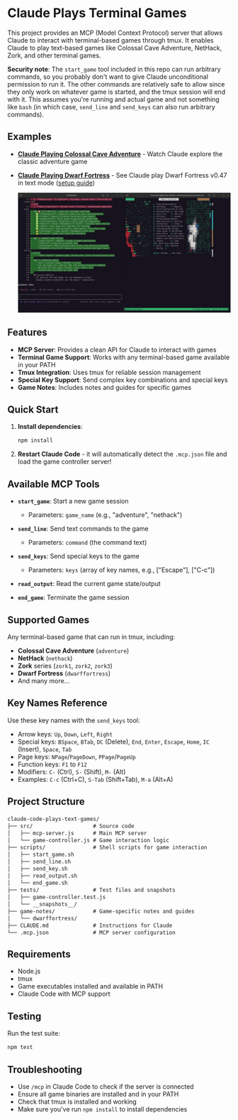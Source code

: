 # Claude Plays Terminal Games

This project provides an MCP (Model Context Protocol) server that allows Claude to interact with terminal-based games through tmux. It enables Claude to play text-based games like Colossal Cave Adventure, NetHack, Zork, and other terminal games.

**Security note**: The `start_game` tool included in this repo can run arbitrary commands, so you probably don't want to give Claude unconditional permission to run it. The other commands are relatively safe to allow since they only work on whatever game is started, and the tmux session will end with it. This assumes you're running and actual game and not something like `bash` (in which case, `send_line` and `send_keys` can also run arbitrary commands).

## Examples

- **[Claude Playing Colossal Cave Adventure](https://youtu.be/ciDHtvSeZQE)** - Watch Claude explore the classic adventure game
- **[Claude Playing Dwarf Fortress](https://youtu.be/FLmPN03ZQbM)** - See Claude play Dwarf Fortress v0.47 in text mode ([setup guide](https://asciinema.org/a/723439))
  
  <a href="https://youtu.be/FLmPN03ZQbM">
    <img src="images/dwarf-fortress-thumbnail.jpg" alt="Dwarf Fortress Gameplay" style="max-width: 1920px; max-height: 1080px; width: 100%; height: auto;">
  </a>

## Features

- **MCP Server**: Provides a clean API for Claude to interact with games
- **Terminal Game Support**: Works with any terminal-based game available in your PATH
- **Tmux Integration**: Uses tmux for reliable session management
- **Special Key Support**: Send complex key combinations and special keys
- **Game Notes**: Includes notes and guides for specific games

## Quick Start

1. **Install dependencies**:
   ```bash
   npm install
   ```

2. **Restart Claude Code** - it will automatically detect the `.mcp.json` file and load the game controller server!

## Available MCP Tools

- **`start_game`**: Start a new game session
  - Parameters: `game_name` (e.g., "adventure", "nethack")
  
- **`send_line`**: Send text commands to the game
  - Parameters: `command` (the command text)
  
- **`send_keys`**: Send special keys to the game
  - Parameters: `keys` (array of key names, e.g., ["Escape"], ["C-c"])
  
- **`read_output`**: Read the current game state/output
  
- **`end_game`**: Terminate the game session

## Supported Games

Any terminal-based game that can run in tmux, including:
- **Colossal Cave Adventure** (`adventure`)
- **NetHack** (`nethack`)
- **Zork** series (`zork1`, `zork2`, `zork3`)
- **Dwarf Fortress** (`dwarffortress`)
- And many more...

## Key Names Reference

Use these key names with the `send_keys` tool:
- Arrow keys: `Up`, `Down`, `Left`, `Right`
- Special keys: `BSpace`, `BTab`, `DC` (Delete), `End`, `Enter`, `Escape`, `Home`, `IC` (Insert), `Space`, `Tab`
- Page keys: `NPage`/`PageDown`, `PPage`/`PageUp`
- Function keys: `F1` to `F12`
- Modifiers: `C-` (Ctrl), `S-` (Shift), `M-` (Alt)
- Examples: `C-c` (Ctrl+C), `S-Tab` (Shift+Tab), `M-a` (Alt+A)

## Project Structure

```
claude-code-plays-text-games/
├── src/                   # Source code
│   ├── mcp-server.js      # Main MCP server
│   └── game-controller.js # Game interaction logic
├── scripts/               # Shell scripts for game interaction
│   ├── start_game.sh
│   ├── send_line.sh
│   ├── send_key.sh
│   ├── read_output.sh
│   └── end_game.sh
├── tests/                 # Test files and snapshots
│   ├── game-controller.test.js
│   └── __snapshots__/
├── game-notes/            # Game-specific notes and guides
│   └── dwarffortress/
├── CLAUDE.md              # Instructions for Claude
└── .mcp.json              # MCP server configuration
```

## Requirements

- Node.js
- tmux
- Game executables installed and available in PATH
- Claude Code with MCP support

## Testing

Run the test suite:
```bash
npm test
```

## Troubleshooting

- Use `/mcp` in Claude Code to check if the server is connected
- Ensure all game binaries are installed and in your PATH
- Check that tmux is installed and working
- Make sure you've run `npm install` to install dependencies
